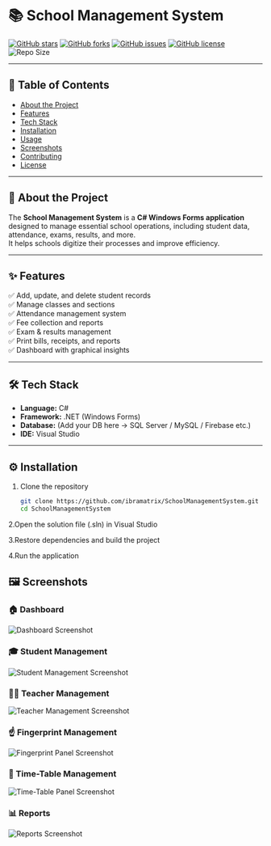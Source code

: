 # 📚 School Management System  

[![GitHub stars](https://img.shields.io/github/stars/ibramatrix/SchoolManagementSystem?style=for-the-badge)](https://github.com/ibramatrix/SchoolManagementSystem/stargazers)
[![GitHub forks](https://img.shields.io/github/forks/ibramatrix/SchoolManagementSystem?style=for-the-badge)](https://github.com/ibramatrix/SchoolManagementSystem/network/members)
[![GitHub issues](https://img.shields.io/github/issues/ibramatrix/SchoolManagementSystem?style=for-the-badge)](https://github.com/ibramatrix/SchoolManagementSystem/issues)
[![GitHub license](https://img.shields.io/github/license/ibramatrix/SchoolManagementSystem?style=for-the-badge)](./LICENSE)
![Repo Size](https://img.shields.io/github/repo-size/ibramatrix/SchoolManagementSystem?style=for-the-badge)

---

## 📑 Table of Contents  
- [About the Project](#-about-the-project)  
- [Features](#-features)  
- [Tech Stack](#-tech-stack)  
- [Installation](#-installation)  
- [Usage](#-usage)  
- [Screenshots](#-screenshots)  
- [Contributing](#-contributing)  
- [License](#-license)  

---

## 📖 About the Project  
The **School Management System** is a **C# Windows Forms application** designed to manage essential school operations, including student data, attendance, exams, results, and more.  
It helps schools digitize their processes and improve efficiency.  

---

## ✨ Features  
✅ Add, update, and delete student records  
✅ Manage classes and sections  
✅ Attendance management system  
✅ Fee collection and reports  
✅ Exam & results management  
✅ Print bills, receipts, and reports  
✅ Dashboard with graphical insights  

---

## 🛠 Tech Stack  
- **Language:** C#  
- **Framework:** .NET (Windows Forms)  
- **Database:** (Add your DB here → SQL Server / MySQL / Firebase etc.)  
- **IDE:** Visual Studio  

---

## ⚙️ Installation  

1. Clone the repository  
   ```bash
   git clone https://github.com/ibramatrix/SchoolManagementSystem.git
   cd SchoolManagementSystem

2.Open the solution file (.sln) in Visual Studio

3.Restore dependencies and build the project

4.Run the application

## 🖼 Screenshots  

### 🏠 Dashboard  
![Dashboard Screenshot](screenshots/dashboard.png)  

### 🎓 Student Management  
![Student Management Screenshot](screenshots/student_management.png)  

### 👩‍🏫 Teacher Management  
![Teacher Management Screenshot](screenshots/teacher_management.png)  

### ☝️ Fingerprint Management
![Fingerprint Panel Screenshot](screenshots/teacher_management.png)  

### 📝 Time-Table Management
![Time-Table Panel Screenshot](screenshots/teacher_management.png)  

### 📊 Reports  
![Reports Screenshot](screenshots/reports.png)

